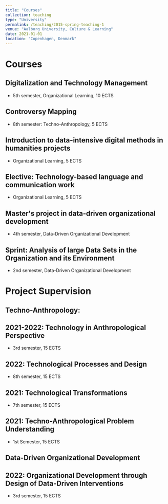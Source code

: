 ```yaml
---
title: "Courses"
collection: teaching
type: "University"
permalink: /teaching/2015-spring-teaching-1
venue: "Aalborg University, Culture & Learning"
date: 2021-01-01
location: "Copenhagen, Denmark"
---
```


Courses
======

Digitalization and Technology Management
------
* 5th semester, Organizational Learning, 10 ECTS

Controversy Mapping
------
* 8th semester: Techno-Anthropology, 5 ECTS

Introduction to data-intensive digital methods in humanities projects
------
* Organizational Learning, 5 ECTS

Elective: Technology-based language and communication work
------
* Organizational Learning, 5 ECTS

Master's project in data-driven organizational development
------
* 4th semester, Data-Driven Organizational Development

Sprint: Analysis of large Data Sets in the Organization and its Environment
------
* 2nd semester, Data-Driven Organizational Development

Project Supervision
======

Techno-Anthropology:
------

2021-2022: Technology in Anthropological Perspective
------
* 3rd semester, 15 ECTS

2022: Technological Processes and Design
------
* 8th semester, 15 ECTS

2021: Technological Transformations
------
* 7th semester, 15 ECTS

2021: Techno-Anthropological Problem Understanding
------
* 1st Semester, 15 ECTS

Data-Driven Organizational Development
------

2022: Organizational Development through Design of Data-Driven Interventions
------
* 3rd semester, 15 ECTS
